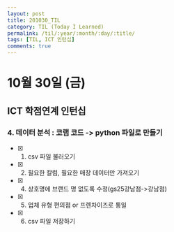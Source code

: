 ```yaml
---
layout: post
title: 201030_TIL
category: TIL (Today I Learned)
permalink: /til/:year/:month/:day/:title/
tags: [TIL, ICT 인턴십]
comments: true
---
```

# 10월 30일 (금)
## ICT 학점연계 인턴십
### 4. 데이터 분석 : 코랩 코드 -> python 파일로 만들기
- [X] 1. csv 파일 불러오기
- [X] 2. 필요한 칼럼, 필요한 매장 데이터만 가져오기
- [X] 4. 상호명에 브랜드 명 없도록 수정(gs25강남점->강남점)
- [X] 5. 업체 유형 편의점 or 프렌차이즈로 통일
- [X] 6. csv 파일 저장하기
